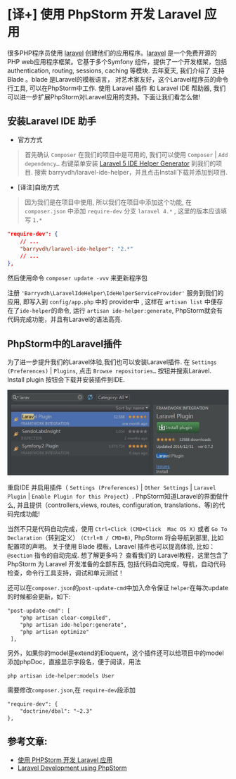 # [译+] 使用 PhpStorm 开发 Laravel 应用

很多PHP程序员使用 [laravel] 创建他们的应用程序。[laravel] 是一个免费开源的PHP web应用程序框架。它基于多个Symfony 组件，提供了一个开发框架，包括authentication, routing, sessions, caching 等模块.
去年夏天, 我们介绍了  支持Blade 。blade 是Laravel的模板语言，  对艺术家友好，这个Laravel程序员的命令行工具, 可以在PhpStorm中工作. 使用 Laravel 插件 和 Laravel IDE 帮助器, 我们可以进一步扩展PhpStorm对Laravel应用的支持。下面让我们看怎么做!

## 安装Laravel IDE 助手
- 官方方式
> 首先确认 `Composer` 在我们的项目中是可用的, 我们可以使用 `Composer` | `Add dependency…` 右键菜单安装 [Laravel 5 IDE Helper Generator] 到我们的项目. 搜索 barryvdh/laravel-ide-helper，并且点击Install下载并添加到项目.

- [译注]自助方式
> 因为我们是在项目中使用, 所以我们在项目中添加这个功能, 在 `composer.json` 中添加 `require-dev` 分支
> `laravel 4.*` , 这里的版本应该填写 `1.*`

```json
"require-dev": {
	// ...
	"barryvdh/laravel-ide-helper": "2.*"
	// ...
},
```
然后使用命令 `composer update -vvv` 来更新程序包

注册 `'Barryvdh\LaravelIdeHelper\IdeHelperServiceProvider'` 服务到我们的应用, 即写入到 `config/app.php` 中的 provider中 , 这样在 `artisan list` 中便存在了`ide-helper`的命令, 运行 `artisan ide-helper:generate`, PhpStorm就会有代码完成功能，并且有Laravel的语法高亮.


## PhpStorm中的Laravel插件

为了进一步提升我们的Laravel体验,我们也可以安装Laravel插件. 在 `Settings (Preferences)` | `Plugins`, 点击 `Browse repositories…` 按钮并搜索Laravel.  Install plugin 按钮会下载并安装插件到IDE.

![](./media/15810929120594/15810929907563.jpg)



重启IDE 并启用插件（ `Settings (Preferences)` | `Other Settings` | `Laravel Plugin` | `Enable Plugin for this Project`）.  PhpStorm知道Laravel的界面做什么, 并且提供（controllers,views, routes, configuration, translations、等)的代码完成功能!

当然不只是代码自动完成，使用 `Ctrl+Click (CMD+Click  Mac OS X)` 或者 `Go To Declaration`（转到定义） `(Ctrl+B / CMD+B)`, PhpStorm 将会导航到那里, 比如配置项的声明。
关于使用 Blade 模板，Laravel 插件也可以提高体验, 比如：`@section` 指令的自动完成.
想了解更多吗？ 查看我们的 Laravel教程，这里包含了 PhpStorm 为 Laravel 开发准备的全部东西, 包括代码自动完成，导航，自动代码检查，命令行工具支持，调试和单元测试！

还可以在`composer.json`的`post-update-cmd`中加入命令保证 `helper`在每次update的时候都会更新，如下:

```
"post-update-cmd": [
    "php artisan clear-compiled",
    "php artisan ide-helper:generate",
    "php artisan optimize"
 ],
```

另外，如果你的model是extend的Eloquent，这个插件还可以给项目中的model添加phpDoc，直接显示字段名，便于阅读，用法

```
php artisan ide-helper:models User
```
需要修改`composer.json`,在 `require-dev`段添加 

```
"require-dev": {   
    "doctrine/dbal": "~2.3"
},
```

[laravel]: http://laravel.com
[Laravel 5 IDE Helper Generator]: https://github.com/barryvdh/laravel-ide-helper

## 参考文章:
- [使用 PHPStorm 开发 Laravel 应用](http://www.oschina.net/translate/laravel-development-using-phpstorm)
- [Laravel Development using PhpStorm](http://blog.jetbrains.com/phpstorm/2015/01/laravel-development-using-phpstorm/)

